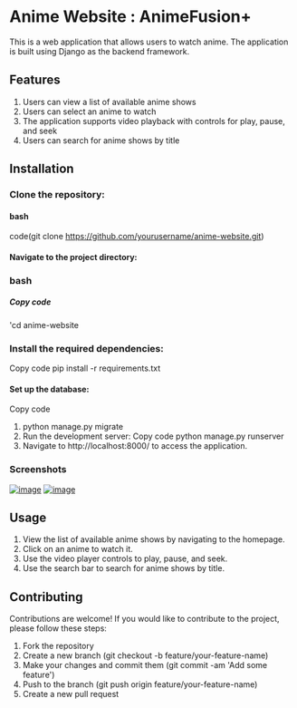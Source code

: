 # Anime Website : AnimeFusion+
This is a web application that allows users to watch anime. The application is built using Django as the backend framework.

## Features
1. Users can view a list of available anime shows
2. Users can select an anime to watch
3. The application supports video playback with controls for play, pause, and seek
4. Users can search for anime shows by title
## Installation
### Clone the repository:
#### bash

code(git clone https://github.com/yourusername/anime-website.git)

#### Navigate to the project directory:
### bash
##### Copy code
'cd anime-website

### Install the required dependencies:
Copy code
pip install -r requirements.txt

#### Set up the database:
Copy code
1. python manage.py migrate
2. Run the development server:
Copy code
python manage.py runserver
3. Navigate to http://localhost:8000/ to access the application.

### Screenshots
[![image](https://www.linkpicture.com/q/1_1824.jpg)](https://www.linkpicture.com/view.php?img=LPic644424066a4dd1707046663)
[![image](https://www.linkpicture.com/q/2_1332.jpg)](https://www.linkpicture.com/view.php?img=LPic64442459f1ff9602380965)

## Usage
1. View the list of available anime shows by navigating to the homepage.
2. Click on an anime to watch it.
3. Use the video player controls to play, pause, and seek.
4. Use the search bar to search for anime shows by title.

## Contributing
Contributions are welcome! If you would like to contribute to the project, please follow these steps:

1. Fork the repository
2. Create a new branch (git checkout -b feature/your-feature-name)
3. Make your changes and commit them (git commit -am 'Add some feature')
4. Push to the branch (git push origin feature/your-feature-name)
5. Create a new pull request
